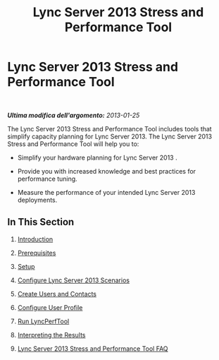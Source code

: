 ﻿---
title: Lync Server 2013 Stress and Performance Tool
TOCTitle: Lync Server 2013 Stress and Performance Tool
ms:assetid: dc03db19-d104-402e-9951-240681b3fb69
ms:mtpsurl: https://technet.microsoft.com/it-it/library/JJ945609(v=OCS.15)
ms:contentKeyID: 52062501
ms.date: 06/25/2014
mtps_version: v=OCS.15
ms.translationtype: HT
---

# Lync Server 2013 Stress and Performance Tool

 

_**Ultima modifica dell'argomento:** 2013-01-25_

The Lync Server 2013 Stress and Performance Tool includes tools that simplify capacity planning for Lync Server 2013. The Lync Server 2013 Stress and Performance Tool will help you to:

  - Simplify your hardware planning for Lync Server 2013 .

  - Provide you with increased knowledge and best practices for performance tuning.

  - Measure the performance of your intended Lync Server 2013 deployments.

## In This Section

1.  [Introduction](introduction.md)

2.  [Prerequisites](prerequisites.md)

3.  [Setup](setup.md)

4.  [Configure Lync Server 2013 Scenarios](configure-lync-server-2013-scenarios.md)

5.  [Create Users and Contacts](create-users-and-contacts.md)

6.  [Configure User Profile](configure-user-profile.md)

7.  [Run LyncPerfTool](run-lyncperftool.md)

8.  [Interpreting the Results](interpreting-the-results.md)

9.  [Lync Server 2013 Stress and Performance Tool FAQ](lync-server-2013-stress-and-performance-tool-faq.md)

